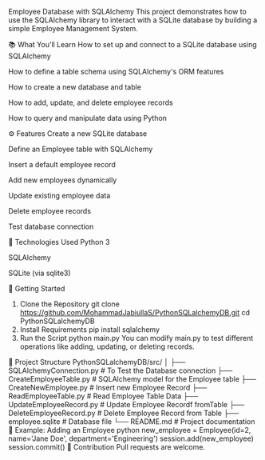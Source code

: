 Employee Database with SQLAlchemy
This project demonstrates how to use the SQLAlchemy library to interact with a SQLite database by building a simple Employee Management System.

📚 What You'll Learn
How to set up and connect to a SQLite database using SQLAlchemy

How to define a table schema using SQLAlchemy's ORM features

How to create a new database and table

How to add, update, and delete employee records

How to query and manipulate data using Python

⚙️ Features
Create a new SQLite database

Define an Employee table with SQLAlchemy

Insert a default employee record

Add new employees dynamically

Update existing employee data

Delete employee records

Test database connection

🧱 Technologies Used
Python 3

SQLAlchemy

SQLite (via sqlite3)

🚀 Getting Started
1. Clone the Repository
git clone https://github.com/MohammadJabiullaS/PythonSQLalchemyDB.git
cd PythonSQLalchemyDB
2. Install Requirements
pip install sqlalchemy
3. Run the Script
python main.py
You can modify main.py to test different operations like adding, updating, or deleting records.

📂 Project Structure
PythonSQLalchemyDB/src/
│
├── SQLAlchemyConnection.py       # To Test the Database connection
├── CreateEmployeeTable.py        # SQLAlchemy model for the Employee table
├── CreateNewEmployee.py          # Insert new Employee Record
├── ReadEmployeeTable.py          # Read Employee Table Data
├── UpdateEmployeeRecord.py       # Update Employee Recordf fromTable
├── DeleteEmployeeRecord.py       # Delete Employee Record from Table
├── employee.sqlite               # Database file
└── README.md         # Project documentation
📝 Example: Adding an Employee
python
new_employee = Employee(id=2, name='Jane Doe', department='Engineering')
session.add(new_employee)
session.commit()
🙌 Contribution
Pull requests are welcome. 
